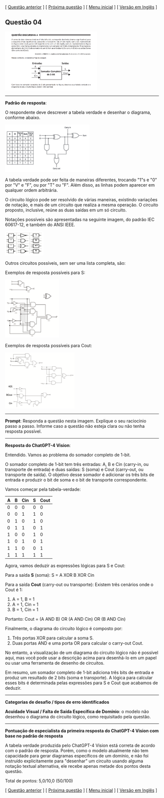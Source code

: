 \[ [Questão anterior](q03-por.md) \] \[ [Próxima questão](q05-por.md) \] \[ [Menu inicial](/README.md) \] \[ [Versão em Inglês](q04-eng.md) \] 

## Questão 04 ##

<img src="q04-image.png" alt="Question 04 image file" width="60%" height="60%">

---

**Padrão de resposta**: 

O respondente deve descrever a tabela verdade e desenhar o diagrama, conforme abaixo. 

<img src="q04-truth-table-circuit.png" alt="Question 04 image file" width="55%" height="55%">

A tabela verdade pode ser feita de maneiras diferentes, trocando "1"s e "0" por "V" e "F", ou por "T" ou "F". Além disso, as linhas podem aparecer em qualquer ordem arbitrária.

O circuito lógico pode ser resolvido de várias maneiras, existindo variações de notação, e mais de um circuito que realiza a mesma operação. O circuito proposto, inclusive, reúne as duas saídas em um só circuito.

Notações possíveis são apresentadas na seguinte imagem, do padrão IEC 60617-12, e também do ANSI IEEE.

<img src="q04-circuit-notation.png" alt="Question 04 image file" width="25%" height="25%">

Outros circuitos possíveis, sem ser uma lista completa, são: 

Exemplos de resposta possíveis para S:

<img src="q04-circuit-s.png" alt="Question 04 image file" width="35%" height="35%">

Exemplos de resposta possíveis para Cout:

<img src="q04-circuit-cout.png" alt="Question 04 image file" width="45%" height="45%">

---

**Prompt**: Responda a questão nesta imagem. Explique o seu raciocínio passo a passo. Informe caso a questão não esteja clara ou não tenha resposta possível.

---

**Resposta do ChatGPT-4 Vision**:

Entendido. Vamos ao problema do somador completo de 1-bit.

O somador completo de 1-bit tem três entradas: A, B e Cin (carry-in, ou transporte de entrada) e duas saídas: S (soma) e Cout (carry-out, ou transporte de saída). O objetivo desse somador é adicionar os três bits de entrada e produzir o bit de soma e o bit de transporte correspondente.

Vamos começar pela tabela-verdade:

| A | B | Cin | S | Cout |
|---|---|-----|---|------|
| 0 | 0 | 0   | 0 | 0    |
| 0 | 0 | 1   | 1 | 0    |
| 0 | 1 | 0   | 1 | 0    |
| 0 | 1 | 1   | 0 | 1    |
| 1 | 0 | 0   | 1 | 0    |
| 1 | 0 | 1   | 0 | 1    |
| 1 | 1 | 0   | 0 | 1    |
| 1 | 1 | 1   | 1 | 1    |

Agora, vamos deduzir as expressões lógicas para S e Cout:

Para a saída **S** (soma):
S = A XOR B XOR Cin

Para a saída **Cout** (carry-out ou transporte):
Existem três cenários onde o Cout é 1:
1. A = 1, B = 1
2. A = 1, Cin = 1
3. B = 1, Cin = 1

Portanto:
Cout = (A AND B) OR (A AND Cin) OR (B AND Cin)

Finalmente, o diagrama do circuito lógico é composto por:
1. Três portas XOR para calcular a soma S.
2. Duas portas AND e uma porta OR para calcular o carry-out Cout.

No entanto, a visualização de um diagrama do circuito lógico não é possível aqui, mas você pode usar a descrição acima para desenhá-lo em um papel ou usar uma ferramenta de desenho de circuitos.

Em resumo, um somador completo de 1-bit adiciona três bits de entrada e produz um resultado de 2 bits (soma e transporte). A lógica para calcular esses bits é determinada pelas expressões para S e Cout que acabamos de deduzir.

---

**Categorias de desafio / tipos de erro identificados**

**Acuidade Visual / Falta de Saída Específica de Domínio**: o modelo não desenhou o diagrama do circuito lógico, como requisitado pela questão.


---

**Pontuação de especialista da primeira resposta do ChatGPT-4 Vision com base no padrão de resposta** 

A tabela verdade produzida pelo ChatGPT-4 Vision está correta de acordo com o padrão de resposta. Porém, como o modelo atualmente não tem capacidade para gerar diagramas específicos de um domínio, e não foi instruído explicitamente para "desenhar" um circuito usando alguma notação textual alternativa, ele recebe apenas metade dos pontos desta questão.

Total de pontos: 5,0/10,0 (50/100)

\[ [Questão anterior](q03-por.md) \] \[ [Próxima questão](q05-por.md) \] \[ [Menu inicial](/README.md) \] \[ [Versão em Inglês](q04-eng.md) \] 
